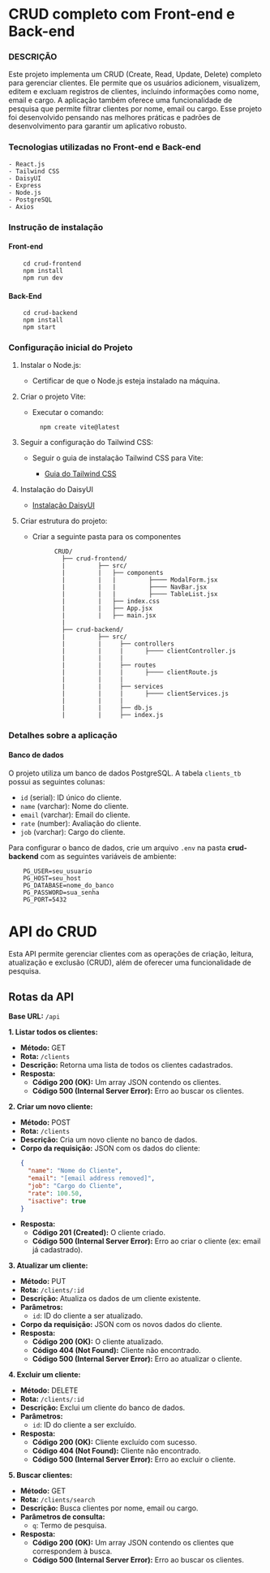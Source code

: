 # CRUD completo com Front-end e Back-end

### DESCRIÇÃO
Este projeto implementa um CRUD (Create, Read, Update, Delete) completo para gerenciar clientes. Ele permite que os usuários adicionem, visualizem, editem e excluam registros de clientes, incluindo informações como nome, email e cargo. A aplicação também oferece uma funcionalidade de pesquisa que permite filtrar clientes por nome, email ou cargo.
Esse projeto foi desenvolvido pensando nas melhores práticas e padrões de desenvolvimento para garantir um aplicativo robusto.

### Tecnologias utilizadas no Front-end e Back-end

    - React.js
    - Tailwind CSS
    - DaisyUI
    - Express
    - Node.js
    - PostgreSQL
    - Axios

### Instrução de instalação

#### Front-end

        cd crud-frontend
        npm install
        npm run dev

#### Back-End

        cd crud-backend
        npm install
        npm start


### Configuração inicial do Projeto

1. Instalar o Node.js:
    - Certificar de que o Node.js esteja instalado na máquina.

2. Criar o projeto Vite:
    - Executar o comando:

            npm create vite@latest

3. Seguir a configuração do Tailwind CSS:
    - Seguir o guia de instalação Tailwind CSS para Vite:
    
        - [Guia do Tailwind CSS](https://tailwindcss.com/docs/guides/vite)

4. Instalação do DaisyUI

    - [Instalação DaisyUI](https://daisyui.com/docs/install/)
    
6. Criar estrutura do projeto:
    - Criar a seguinte pasta para os componentes

                CRUD/
                  ├── crud-frontend/
                  |         ├── src/
                  |         |   ├── components
                  |         |   |         ├──── ModalForm.jsx
                  |         |   |         ├──── NavBar.jsx
                  |         |   |         ├──── TableList.jsx
                  |         |   ├── index.css
                  |         |   ├── App.jsx
                  |         |   ├── main.jsx
                  |
                  ├── crud-backend/
                  |         ├── src/
                  |         |     ├── controllers
                  |         |     |      ├──── clientController.js
                  |         |     |
                  |         |     ├── routes
                  |         |     |      ├──── clientRoute.js
                  |         |     |
                  |         |     ├── services
                  |         |     |      ├──── clientServices.js
                  |         |     |
                  |         |     ├── db.js
                  |         |     ├── index.js

### Detalhes sobre a aplicação

#### Banco de dados

O projeto utiliza um banco de dados PostgreSQL. A tabela ``clients_tb`` possui as seguintes colunas:

- ``id`` (serial): ID único do cliente.
- ``name`` (varchar): Nome do cliente.
- ``email`` (varchar): Email do cliente.
- ``rate`` (number): Avaliação do cliente.
- ``job`` (varchar): Cargo do cliente.

Para configurar o banco de dados, crie um arquivo ``.env`` na pasta **crud-backend** com as seguintes variáveis de ambiente:

        PG_USER=seu_usuario
        PG_HOST=seu_host
        PG_DATABASE=nome_do_banco
        PG_PASSWORD=sua_senha
        PG_PORT=5432

# API do CRUD

Esta API permite gerenciar clientes com as operações de criação, leitura, atualização e exclusão (CRUD), além de oferecer uma funcionalidade de pesquisa.

## Rotas da API

**Base URL:** `/api`

**1. Listar todos os clientes:**

* **Método:** GET
* **Rota:** `/clients`
* **Descrição:** Retorna uma lista de todos os clientes cadastrados.
* **Resposta:**
    * **Código 200 (OK):**  Um array JSON contendo os clientes.
    * **Código 500 (Internal Server Error):**  Erro ao buscar os clientes.

**2. Criar um novo cliente:**

* **Método:** POST
* **Rota:** `/clients`
* **Descrição:** Cria um novo cliente no banco de dados.
* **Corpo da requisição:** JSON com os dados do cliente:
    ```json
    {
      "name": "Nome do Cliente",
      "email": "[email address removed]",
      "job": "Cargo do Cliente",
      "rate": 100.50,
      "isactive": true
    }
    ```
* **Resposta:**
    * **Código 201 (Created):**  O cliente criado.
    * **Código 500 (Internal Server Error):**  Erro ao criar o cliente (ex: email já cadastrado).

**3. Atualizar um cliente:**

* **Método:** PUT
* **Rota:** `/clients/:id`
* **Descrição:** Atualiza os dados de um cliente existente.
* **Parâmetros:**
    * `id`: ID do cliente a ser atualizado.
* **Corpo da requisição:** JSON com os novos dados do cliente.
* **Resposta:**
    * **Código 200 (OK):**  O cliente atualizado.
    * **Código 404 (Not Found):**  Cliente não encontrado.
    * **Código 500 (Internal Server Error):**  Erro ao atualizar o cliente.

**4. Excluir um cliente:**

* **Método:** DELETE
* **Rota:** `/clients/:id`
* **Descrição:** Exclui um cliente do banco de dados.
* **Parâmetros:**
    * `id`: ID do cliente a ser excluído.
* **Resposta:**
    * **Código 200 (OK):**  Cliente excluído com sucesso.
    * **Código 404 (Not Found):**  Cliente não encontrado.
    * **Código 500 (Internal Server Error):**  Erro ao excluir o cliente.

**5. Buscar clientes:**

* **Método:** GET
* **Rota:** `/clients/search`
* **Descrição:** Busca clientes por nome, email ou cargo.
* **Parâmetros de consulta:**
    * `q`: Termo de pesquisa.
* **Resposta:**
    * **Código 200 (OK):**  Um array JSON contendo os clientes que correspondem à busca.
    * **Código 500 (Internal Server Error):**  Erro ao buscar os clientes.